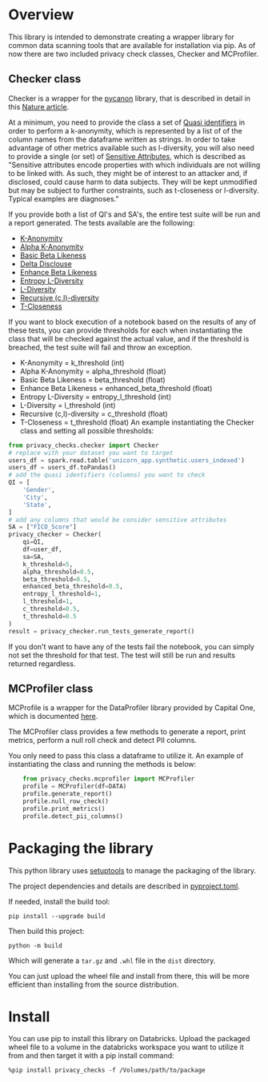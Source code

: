 # Overview
This library is intended to demonstrate creating a wrapper library for common data scanning tools that are available for installation via pip.
As of now there are two included privacy check classes, Checker and MCProfiler. 
## Checker class
Checker is a wrapper for the [pycanon](https://pypi.org/project/pycanon/) library, that is described in detail in this [Nature article](https://www.nature.com/articles/s41597-022-01894-2).

At a minimum, you need to provide the class a set of [Quasi identifiers](https://en.wikipedia.org/wiki/Quasi-identifier) in order to perform a k-anonymity, which is represented by a list of of the column names from the dataframe written as strings.
In order to take advantage of other metrics available such as l-diversity, you will also need to provide a single (or set) of [Sensitive Attributes](https://arx.deidentifier.org/overview/privacy-criteria/), which is described as
"Sensitive attributes encode properties with which individuals are not willing to be linked with. As such, they might be of interest to an attacker and, if disclosed, could cause harm to data subjects. They will be kept unmodified but may be subject to further constraints, such as t-closeness or l-diversity. Typical examples are diagnoses."

If you provide both a list of QI's and SA's, the entire test suite will be run and a report generated.  The tests available are the following:
- [K-Anonymity](https://pycanon.readthedocs.io/en/latest/pycanon.anonymity.html#pycanon.anonymity.k_anonymity)
- [Alpha K-Anonymity](https://pycanon.readthedocs.io/en/latest/pycanon.anonymity.html#pycanon.anonymity.alpha_k_anonymity)
- [Basic Beta Likeness](https://pycanon.readthedocs.io/en/latest/pycanon.anonymity.html#pycanon.anonymity.basic_beta_likeness)
- [Delta Disclouse](https://pycanon.readthedocs.io/en/latest/pycanon.anonymity.html#pycanon.anonymity.delta_disclosure)
- [Enhance Beta Likeness](https://pycanon.readthedocs.io/en/latest/pycanon.anonymity.html#pycanon.anonymity.enhanced_beta_likeness)
- [Entropy L-Diversity](https://pycanon.readthedocs.io/en/latest/pycanon.anonymity.html#pycanon.anonymity.entropy_l_diversity)
- [L-Diversity](https://pycanon.readthedocs.io/en/latest/pycanon.anonymity.html#pycanon.anonymity.l_diversity)
- [Recursive (c,l)-diversity](https://pycanon.readthedocs.io/en/latest/pycanon.anonymity.html#pycanon.anonymity.recursive_c_l_diversity)
- [T-Closeness](https://pycanon.readthedocs.io/en/latest/pycanon.anonymity.html#pycanon.anonymity.t_closeness)

If you want to block execution of a notebook based on the results of any of these tests, you can provide thresholds for each when instantiating the class that will be checked against the actual value, and if the threshold is breached, the test suite will fail and throw an exception.
- K-Anonymity = k_threshold (int)
- Alpha K-Anonymity = alpha_threshold (float)
- Basic Beta Likeness = beta_threshold (float)
- Enhance Beta Likeness = enhanced_beta_threshold (float)
- Entropy L-Diversity = entropy_l_threshold (int)
- L-Diversity = l_threshold (int)
- Recursive (c,l)-diversity = c_threshold (float)
- T-Closeness = t_threshold (float)
An example instantiating the Checker class and setting all possible thresholds:

```python
from privacy_checks.checker import Checker
# replace with your dataset you want to target
users_df = spark.read.table('unicorn_app.synthetic.users_indexed')
users_df = users_df.toPandas()
# add the quasi identifiers (columns) you want to check
QI = [
    'Gender',
    'City',
    'State',
]
# add any columns that would be consider sensitive attributes
SA = ["FICO_Score"]
privacy_checker = Checker(
    qi=QI,
    df=user_df,
    sa=SA,
    k_threshold=5,
    alpha_threshold=0.5,
    beta_threshold=0.5,
    enhanced_beta_threshold=0.5,
    entropy_l_threshold=1,
    l_threshold=1,
    c_threshold=0.5,
    t_threshold=0.5
)
result = privacy_checker.run_tests_generate_report()
```
If you don't want to have any of the tests fail the notebook, you can simply not set the threshold for that test.  The test will still be run and results returned regardless.

## MCProfiler class
MCProfile is a wrapper for the DataProfiler library provided by Capital One, which is documented [here](https://github.com/capitalone/DataProfiler).

The MCProfiler class provides a few methods to generate a report, print metrics, perform a null roll check and detect PII columns.

You only need to pass this class a dataframe to utilize it.  An example of instantiating the class and running the methods is below:

```python
    from privacy_checks.mcprofiler import MCProfiler
    profile = MCProfiler(df=DATA)
    profile.generate_report()
    profile.null_row_check()
    profile.print_metrics()
    profile.detect_pii_columns()
```

# Packaging the library
This python library uses [setuptools](https://setuptools.pypa.io/en/latest/userguide/quickstart.html#) to manage the packaging of the library.

The project dependencies and details are described in [pyproject.toml](pyproject.toml).

If needed, install the build tool:
```shell
pip install --upgrade build
```

Then build this project:
```
python -m build
```

Which will generate a `tar.gz` and `.whl` file in the `dist` directory.

You can just upload the wheel file and install from there, this will be more efficient than installing from the source distribution.

# Install

You can use pip to install this library on Databricks.  Upload the packaged wheel file to a volume in the databricks workspace you want to utilize it from and then target it with a pip install command:
```notebook
%pip install privacy_checks -f /Volumes/path/to/package
```